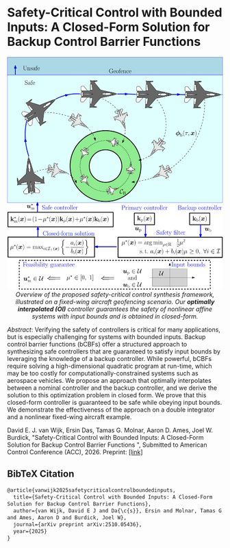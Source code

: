 # Safety-Critical Control with Bounded Inputs: A Closed-Form Solution for Backup Control Barrier Functions

<p align="center">
  <img src="hero.png" alt="Hero figure" width="550"><br>
  <em>Overview of the proposed safety-critical control synthesis framework, illustrated on a fixed-wing aircraft geofencing scenario. Our <b>optimally interpolated (OI)</b> controller guarantees the safety of nonlinear affine systems with input bounds and is obtained in closed-form.</em>
</p>

*Abstract*: 
Verifying the safety of controllers is critical for many applications, but is especially challenging for systems with bounded inputs. Backup control barrier functions (bCBFs) offer a structured approach to synthesizing safe controllers that are guaranteed to satisfy input bounds by leveraging the knowledge of a backup controller. While powerful, bCBFs require solving a high-dimensional quadratic program at run-time, which may be too costly for computationally-constrained systems such as aerospace vehicles. We propose an approach that optimally interpolates between a nominal controller and the backup controller, and we derive the solution to this optimization problem in closed form. We prove that this closed-form controller is guaranteed to be safe while obeying input bounds. We demonstrate the effectiveness of the approach on a double integrator and a nonlinear fixed-wing aircraft example.

David E. J. van Wijk, Ersin Das, Tamas G. Molnar, Aaron D. Ames, Joel W. Burdick, "Safety-Critical Control with Bounded Inputs: A Closed-Form Solution for Backup Control Barrier Functions
", Submitted to American Control Conference (ACC), 2026. Preprint: [[link]](https://arxiv.org/abs/2510.05436#)

## BibTeX Citation

```
@article{vanwijk2025safetycriticalcontrolboundedinputs,
  title={Safety-Critical Control with Bounded Inputs: A Closed-Form Solution for Backup Control Barrier Functions},
  author={van Wijk, David E J and Da{\c{s}}, Ersin and Molnar, Tamas G and Ames, Aaron D and Burdick, Joel W},
  journal={arXiv preprint arXiv:2510.05436},
  year={2025}
}
```
